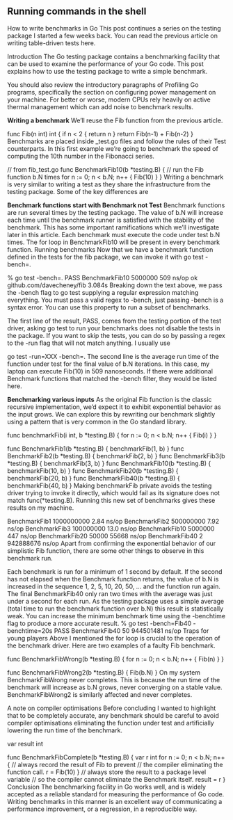 ## Running commands in the shell

How to write benchmarks in Go
This post continues a series on the testing package I started a few weeks back. You can read the previous article on writing table-driven tests here.

Introduction
The Go testing package contains a benchmarking facility that can be used to examine the performance of your Go code. This post explains how to use the testing package to write a simple benchmark.

You should also review the introductory paragraphs of Profiling Go programs, specifically the section on configuring power management on your machine. For better or worse, modern CPUs rely heavily on active thermal management which can add noise to benchmark results.

**Writing a benchmark**
We’ll reuse the Fib function from the previous article.

func Fib(n int) int {
        if n < 2 {
                return n
        }
        return Fib(n-1) + Fib(n-2)
}
Benchmarks are placed inside _test.go files and follow the rules of their Test counterparts. In this first example we’re going to benchmark the speed of computing the 10th number in the Fibonacci series.

// from fib_test.go
func BenchmarkFib10(b *testing.B) {
        // run the Fib function b.N times
        for n := 0; n < b.N; n++ {
                Fib(10)
        }
}
Writing a benchmark is very similar to writing a test as they share the infrastructure from the testing package. Some of the key differences are

**Benchmark functions start with Benchmark not Test**
Benchmark functions are run several times by the testing package. The value of b.N will increase each time until the benchmark runner is satisfied with the stability of the benchmark. This has some important ramifications which we’ll investigate later in this article.
Each benchmark must execute the code under test b.N times. The for loop in BenchmarkFib10 will be present in every benchmark function.
Running benchmarks
Now that we have a benchmark function defined in the tests for the fib package, we can invoke it with go test -bench=.

% go test -bench=.
PASS
BenchmarkFib10   5000000               509 ns/op
ok      github.com/davecheney/fib       3.084s
Breaking down the text above, we pass the -bench flag to go test supplying a regular expression matching everything. You must pass a valid regex to -bench, just passing -bench is a syntax error. You can use this property to run a subset of benchmarks.

The first line of the result, PASS, comes from the testing portion of the test driver, asking go test to run your benchmarks does not disable the tests in the package. If you want to skip the tests, you can do so by passing a regex to the -run flag that will not match anything. I usually use

go test -run=XXX -bench=.
The second line is the average run time of the function under test for the final value of b.N iterations. In this case, my laptop can execute Fib(10) in 509 nanoseconds. If there were additional Benchmark functions that matched the -bench filter, they would be listed here.

**Benchmarking various inputs**
As the original Fib function is the classic recursive implementation, we’d expect it to exhibit exponential behavior as the input grows. We can explore this by rewriting our benchmark slightly using a pattern that is very common in the Go standard library.

func benchmarkFib(i int, b *testing.B) {
        for n := 0; n < b.N; n++ {
                Fib(i)
        }
}

func BenchmarkFib1(b *testing.B)  { benchmarkFib(1, b) }
func BenchmarkFib2(b *testing.B)  { benchmarkFib(2, b) }
func BenchmarkFib3(b *testing.B)  { benchmarkFib(3, b) }
func BenchmarkFib10(b *testing.B) { benchmarkFib(10, b) }
func BenchmarkFib20(b *testing.B) { benchmarkFib(20, b) }
func BenchmarkFib40(b *testing.B) { benchmarkFib(40, b) }
Making benchmarkFib private avoids the testing driver trying to invoke it directly, which would fail as its signature does not match func(*testing.B). Running this new set of benchmarks gives these results on my machine.

BenchmarkFib1   1000000000               2.84 ns/op
BenchmarkFib2   500000000                7.92 ns/op
BenchmarkFib3   100000000               13.0 ns/op
BenchmarkFib10   5000000               447 ns/op
BenchmarkFib20     50000             55668 ns/op
BenchmarkFib40         2         942888676 ns/op
Apart from confirming the exponential behavior of our simplistic Fib function, there are some other things to observe in this benchmark run.

Each benchmark is run for a minimum of 1 second by default. If the second has not elapsed when the Benchmark function returns, the value of b.N is increased in the sequence 1, 2, 5, 10, 20, 50, … and the function run again.
The final BenchmarkFib40 only ran two times with the average was just under a second for each run. As the testing package uses a simple average (total time to run the benchmark function over b.N) this result is statistically weak. You can increase the minimum benchmark time using the -benchtime flag to produce a more accurate result.
% go test -bench=Fib40 -benchtime=20s
PASS
BenchmarkFib40        50         944501481 ns/op
Traps for young players
Above I mentioned the for loop is crucial to the operation of the benchmark driver. Here are two examples of a faulty Fib benchmark.

func BenchmarkFibWrong(b *testing.B) {
        for n := 0; n < b.N; n++ {
                Fib(n)
        }
}

func BenchmarkFibWrong2(b *testing.B) {
        Fib(b.N)
}
On my system BenchmarkFibWrong never completes. This is because the run time of the benchmark will increase as b.N grows, never converging on a stable value. BenchmarkFibWrong2 is similarly affected and never completes.

A note on compiler optimisations
Before concluding I wanted to highlight that to be completely accurate, any benchmark should be careful to avoid compiler optimisations eliminating the function under test and artificially lowering the run time of the benchmark.

var result int

func BenchmarkFibComplete(b *testing.B) {
        var r int
        for n := 0; n < b.N; n++ {
                // always record the result of Fib to prevent
                // the compiler eliminating the function call.
                r = Fib(10)
        }
        // always store the result to a package level variable
        // so the compiler cannot eliminate the Benchmark itself.
        result = r
}
Conclusion
The benchmarking facility in Go works well, and is widely accepted as a reliable standard for measuring the performance of Go code. Writing benchmarks in this manner is an excellent way of communicating a performance improvement, or a regression, in a reproducible way.